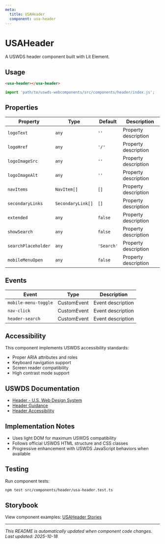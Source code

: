 ```yaml
---
meta:
  title: USAHeader
  component: usa-header
---
```


# USAHeader

A USWDS header component built with Lit Element.

## Usage

```html
<usa-header></usa-header>
```

```javascript
import 'path/to/uswds-webcomponents/src/components/header/index.js';
```

## Properties

| Property | Type | Default | Description |
|----------|------|---------|-------------|
| `logoText` | `any` | `''` | Property description |
| `logoHref` | `any` | `'/'` | Property description |
| `logoImageSrc` | `any` | `''` | Property description |
| `logoImageAlt` | `any` | `''` | Property description |
| `navItems` | `NavItem[]` | `[]` | Property description |
| `secondaryLinks` | `SecondaryLink[]` | `[]` | Property description |
| `extended` | `any` | `false` | Property description |
| `showSearch` | `any` | `false` | Property description |
| `searchPlaceholder` | `any` | `'Search'` | Property description |
| `mobileMenuOpen` | `any` | `false` | Property description |

## Events

| Event | Type | Description |
|-------|------|-------------|
| `mobile-menu-toggle` | CustomEvent | Event description |
| `nav-click` | CustomEvent | Event description |
| `header-search` | CustomEvent | Event description |

## Accessibility

This component implements USWDS accessibility standards:

- Proper ARIA attributes and roles
- Keyboard navigation support
- Screen reader compatibility
- High contrast mode support

## USWDS Documentation

- [Header - U.S. Web Design System](https://designsystem.digital.gov/components/header/)
- [Header Guidance](https://designsystem.digital.gov/components/header/#guidance)
- [Header Accessibility](https://designsystem.digital.gov/components/header/#accessibility)

## Implementation Notes

- Uses light DOM for maximum USWDS compatibility
- Follows official USWDS HTML structure and CSS classes
- Progressive enhancement with USWDS JavaScript behaviors when available

## Testing

Run component tests:

```bash
npm test src/components/header/usa-header.test.ts
```

## Storybook

View component examples: [USAHeader Stories](http://localhost:6006/?path=/story/components-header)

---

_This README is automatically updated when component code changes._
_Last updated: 2025-10-18_
